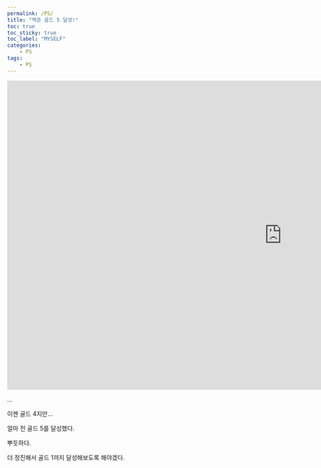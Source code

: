 ```yaml
---
permalink: /PS/
title: "백준 골드 5 달성!"
toc: true
toc_sticky: true
toc_label: "MYSELF"
categories:
    - PS
tags:
    - PS
---
```


<iframe width="1280" height="720" src="https://www.youtube.com/embed/JXuZ9cBBwB4" title="YouTube video player" frameborder="0" allow="accelerometer; autoplay; clipboard-write; encrypted-media; gyroscope; picture-in-picture" allowfullscreen></iframe>

...

이젠 골드 4지만...

얼마 전 골드 5를 달성했다.

뿌듯하다.

더 정진해서 골드 1까지 달성해보도록 해야겠다.